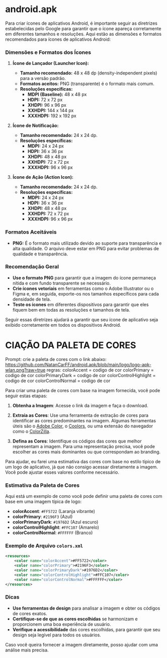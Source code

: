 # android.apk

Para criar ícones de aplicativos Android, é importante seguir as diretrizes estabelecidas pelo Google para garantir que o ícone apareça corretamente em diferentes tamanhos e resoluções. Aqui estão as dimensões e formatos recomendados para ícones de aplicativos Android:

### Dimensões e Formatos dos Ícones

1. **Ícone de Lançador (Launcher Icon):**
   - **Tamanho recomendado:** 48 x 48 dp (density-independent pixels) para a versão padrão.
   - **Formatos aceitos:** PNG (transparente) é o formato mais comum.
   - **Resoluções específicas:**
     - **MDPI (Baseline):** 48 x 48 px
     - **HDPI:** 72 x 72 px
     - **XHDPI:** 96 x 96 px
     - **XXHDPI:** 144 x 144 px
     - **XXXHDPI:** 192 x 192 px

2. **Ícone de Notificação:**
   - **Tamanho recomendado:** 24 x 24 dp.
   - **Resoluções específicas:**
     - **MDPI:** 24 x 24 px
     - **HDPI:** 36 x 36 px
     - **XHDPI:** 48 x 48 px
     - **XXHDPI:** 72 x 72 px
     - **XXXHDPI:** 96 x 96 px

3. **Ícone de Ação (Action Icon):**
   - **Tamanho recomendado:** 24 x 24 dp.
   - **Resoluções específicas:**
     - **MDPI:** 24 x 24 px
     - **HDPI:** 36 x 36 px
     - **XHDPI:** 48 x 48 px
     - **XXHDPI:** 72 x 72 px
     - **XXXHDPI:** 96 x 96 px

### Formatos Aceitáveis
- **PNG:** É o formato mais utilizado devido ao suporte para transparência e alta qualidade. O arquivo deve estar em PNG para evitar problemas de qualidade e transparência.

### Recomendação Geral
- **Use o formato PNG** para garantir que a imagem do ícone permaneça nítida e com fundo transparente se necessário.
- **Crie ícones vetoriais** em ferramentas como o Adobe Illustrator ou o Figma e, em seguida, exporte-os nos tamanhos específicos para cada densidade de tela.
- **Teste os ícones** em diferentes dispositivos para garantir que eles fiquem bem em todas as resoluções e tamanhos de tela.

Seguir essas diretrizes ajudará a garantir que seu ícone de aplicativo seja exibido corretamente em todos os dispositivos Android.

# CIAÇÃO DA PALETA DE CORES
Prompt:
crie a paleta de cores com o link abaixo:
https://github.com/NatanCarFF/android.apk/blob/main/logo/logo-apk-wlan.png?raw=true
regras:
colorAccent = codigo de cor
colorPrimary = codigo de cor
colorPrimaryDark = codigo de cor
colorControlHighlight = codigo de cor
colorControlNormal = codigo de cor

Para criar uma paleta de cores com base na imagem fornecida, você pode seguir estas etapas:

1. **Obtenha a Imagem**: Acesse o link da imagem e faça o download.

2. **Extraia as Cores**: Use uma ferramenta de extração de cores para identificar as cores predominantes na imagem. Algumas ferramentas úteis são o [Adobe Color](https://color.adobe.com/), o [Coolors](https://coolors.co/), ou uma extensão do navegador como o [ColorZilla](http://www.colorzilla.com/).

3. **Defina as Cores**: Identifique os códigos das cores que melhor representam a imagem. Para uma representação precisa, você pode escolher as cores mais dominantes ou que correspondam ao branding.

Para ajudar, eu farei uma estimativa das cores com base no estilo típico de um logo de aplicativo, já que não consigo acessar diretamente a imagem. Você pode ajustar esses valores conforme necessário.

### Estimativa da Paleta de Cores

Aqui está um exemplo de como você pode definir uma paleta de cores com base em uma imagem típica de logo:

- **colorAccent**: `#FF5722` (Laranja vibrante)
- **colorPrimary**: `#2196F3` (Azul)
- **colorPrimaryDark**: `#1976D2` (Azul escuro)
- **colorControlHighlight**: `#FFC107` (Amarelo)
- **colorControlNormal**: `#FFFFFF` (Branco)

### Exemplo de Arquivo `colors.xml`

```xml
<resources>
    <color name="colorAccent">#FF5722</color>
    <color name="colorPrimary">#2196F3</color>
    <color name="colorPrimaryDark">#1976D2</color>
    <color name="colorControlHighlight">#FFC107</color>
    <color name="colorControlNormal">#FFFFFF</color>
</resources>
```

### Dicas

- **Use ferramentas de design** para analisar a imagem e obter os códigos de cores exatos.
- **Certifique-se de que as cores escolhidas** se harmonizam e proporcionem uma boa experiência de usuário.
- **Verifique a acessibilidade** das cores escolhidas, para garantir que seu design seja legível para todos os usuários. 

Caso você queira fornecer a imagem diretamente, posso ajudar com uma análise mais precisa.
